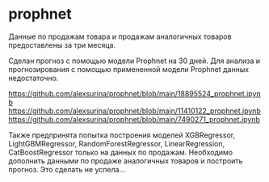 # prophnet

Данные по продажам товара и продажам аналогичных товаров предоставлены за три месяца.

Сделан прогноз с помощью модели Prophnet на 30 дней. Для анализа и прогнозирования с помощью примененной модели Prophnet данных недостаточно. 

https://github.com/alexsurina/prophnet/blob/main/18895524_prophnet.ipynb
https://github.com/alexsurina/prophnet/blob/main/11410122_prophnet.ipynb
https://github.com/alexsurina/prophnet/blob/main/7490271_prophnet.ipynb

Также предпринята попытка построения моделей XGBRegressor, LightGBMRegressor, RandomForestRegressor, LinearRegression, CatBoostRegressor только на данных по продажам. Необходимо дополнить данными по продаже аналогичных товаров и построить прогноз. Это сделать не успела...
